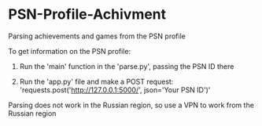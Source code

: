 # PSN-Profile-Achivment
Parsing achievements and games from the PSN profile


To get information on the PSN profile: 

1) Run the 'main' function in the 'parse.py', passing the PSN ID there

2) Run the 'app.py' file and make a POST request: 'requests.post('http://127.0.0.1:5000/', json='Your PSN ID')'

Parsing does not work in the Russian region, so use a VPN to work from the Russian region
